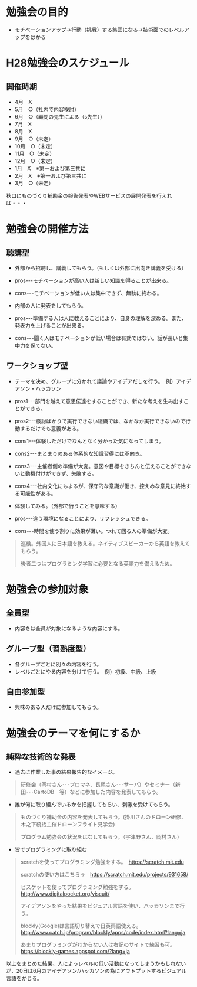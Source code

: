 # 勉強会の目的
* モチベーションアップ→行動（挑戦）する集団になる→技術面でのレベルアップをはかる

# H28勉強会のスケジュール

## 開催時期
* 4月　X
* 5月　○（社内で内容検討）
* 6月　○（顧問の先生による（s先生））
* 7月　X
* 8月　X
* 9月　○（未定）
* 10月　○（未定）
* 11月　○（未定）
* 12月　○（未定）
* 1月　X　※第一および第三共に
* 2月　X　※第一および第三共に
* 3月　○（未定）

秋口にものづくり補助金の報告発表やWEBサービスの展開発表を行えれば・・・

# 勉強会の開催方法

## 聴講型
* 外部から招聘し、講義してもらう。（もしくは外部に出向き講義を受ける）
 * pros---モチベーションが高い人は新しい知識を得ることが出来る。
 * cons---モチベーションが低い人は集中できず、無駄に終わる。

* 内部の人に発表をしてもらう。
 * pros---準備する人は人に教えることにより、自身の理解を深める。また、発表力を上げることが出来る。
 * cons---聞く人はモチベーションが低い場合は有効ではない。話が長いと集中力を保てない。

## ワークショップ型
* テーマを決め、グループに分かれて議論やアイデアだしを行う。　例）アイデアソン・ハッカソン
 * pros1---部門を越えて意思伝達をすることができ、新たな考えを生み出すことができる。
 * pros2---検討ばかりで実行できない組織では、なかなか実行できないので行動するだけでも意義がある。
 * cons1---体験しただけでなんとなく分かった気になってしまう。
 * cons2---まとまりのある体系的な知識習得には不向き。
 * cons3---主催者側の準備が大変。意図や目標をきちんと伝えることができないと動機付けができず、失敗する。
 * cons4---社内文化にもよるが、保守的な意識が働き、控えめな意見に終始する可能性がある。

* 体験してみる。（外部で行うことを意味する）
 * pros---違う環境になることにより、リフレッシュできる。
 * cons---時間を使う割りに効果が薄い。つれて回る人の準備が大変。

  > 巡検。外国人に日本語を教える。ネイティブスピーカーから英語を教えてもらう。
  >
  > 後者二つはプログラミング学習に必要となる英語力を備えるため。

# 勉強会の参加対象

## 全員型
* 内容をは全員が対象になるような内容にする。

## グループ型（習熟度型）
* 各グループごとに別々の内容を行う。
* レベルごとにやる内容を分けて行う。　例）初級、中級、上級

## 自由参加型
* 興味のある人だけに参加してもらう。

# 勉強会のテーマを何にするか

## 純粋な技術的な発表
- 過去に作業した事の結果報告的なイメージ。

 > 研修会（岡村さん･･･プロマネ、長尾さん･･･サーバ）やセミナー（新田･･･CartoDB　等）などに参加した内容を発表してもらう。

- 誰が何に取り組んでいるかを把握してもらい、刺激を受けてもらう。

 > ものづくり補助金の内容を発表してもらう。(掛川さんのドローン研修、木之下統括主催ドローンフライト見学会)
 >
 > プログラム勉強会の状況をはなしてもらう。（宇津野さん、岡村さん）

- 皆でプログラミングに取り組む

 > scratchを使ってプログラミング勉強をする。　https://scratch.mit.edu
 >
 > scratchの使い方はこちら→　https://scratch.mit.edu/projects/931658/
 >
 > ビスケットを使ってプログラミング勉強をする。　http://www.digitalpocket.org/viscuit/
 >
 > アイデアソンをやった結果をビジュアル言語を使い、ハッカソンまで行う。
 >
 > blockly(Google)は言語切り替えで日英両語使える。　http://www.catch.jp/program/blockly/apps/code/index.html?lang=ja
 >
 > あまりプログラミングがわからない人は右記のサイトで練習も可。　https://blockly-games.appspot.com/?lang=ja
 >

以上をまとめた結果、人によっレベルの低い活動になってしまうかもしれないが、20日は6月のアイデアソン/ハッカソンの為にアウトプットするビジュアル言語をかじる。
